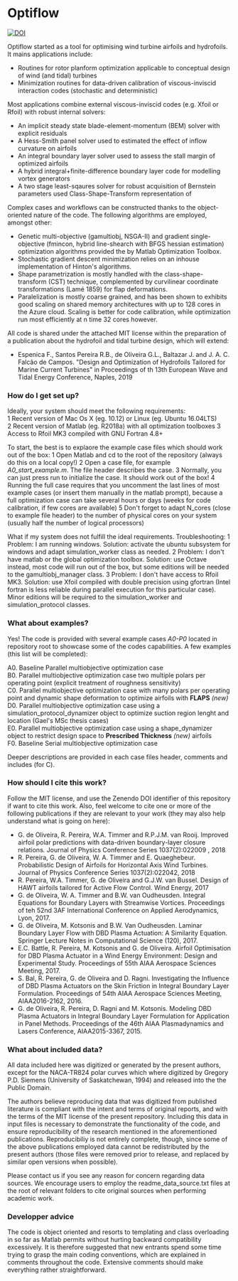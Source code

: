 # Optiflow

[![DOI](https://zenodo.org/badge/217960720.svg)](https://zenodo.org/badge/latestdoi/217960720)

Optiflow started as a tool for optimising wind turbine airfoils and hydrofoils. It mains applications include:  

* Routines for rotor planform optimization applicable to conceptual design of wind (and tidal) turbines
* Minimization routines for data-driven calibration of viscous-inviscid interaction codes (stochastic and deterministic)

Most applications combine external viscous-inviscid codes (e.g. Xfoil or Rfoil) with robust internal solvers: 
* An implicit steady state blade-element-momentum (BEM) solver with explicit residuals
* A Hess-Smith panel solver used to estimated the effect of inflow curvature on airfoils
* An integral boundary layer solver used to assess the stall margin of optimized airfoils
* A hybrid integral+finite-difference boundary layer code for modelling vortex generators
* A two stage least-sqaures solver for robust acquisition of Bernstein parameters used Class-Shape-Transform representation of 

Complex cases and workflows can be constructed thanks to the object-oriented nature of the code. The following algorithms are employed, amongst other:

* Genetic multi-objective (gamultiobj, NSGA-II) and gradient single-objective (fmincon, hybrid line-shearch with BFGS hessian estimation) optimization algorithms provided the by Matlab Optimization Toolbox. 
* Stochastic gradient descent minimization relies on an inhouse implementation of Hinton's algorithms.
* Shape parametrization is mostly handled with the class-shape-transform (CST) technique, complemented by curvilinear coordinate transformations (Lamé 1859) for flap deformations.
* Paralelization is mostly coarse grained, and has been shown to exhibits good scaling on shared memory architectures with up to 128 cores in the Azure cloud. Scaling is better for code calibration, while optimization run most efficiently at n time 32 cores however.

All code is shared under the attached MIT license within the preparation of a publication about the hydrofoil and tidal turbine design, which will extend:

* Espenica F., Santos Pereira R.B., de Oliveira G.L., Baltazar J. and J. A. C. Falcão de Campos. "Design and Optimization of Hydrofoils Tailored for Marine Current Turbines" in Proceedings of th 13th European Wave and Tidal Energy Conference, Naples, 2019


### How do I get set up? ###

Ideally, your system should meet the following requirements:  
  1 Recent version of Mac Os X (eg. 10.12) or Linux (eg. Ubuntu 16.04LTS)  
  2 Recent version of Matlab (eg. R2018a) with all optimization toolboxes
  3 Access to Rfoil MK3 compiled with GNU Fortran 4.8+ 

To start, the best is to explaore the example case files which should work out of the box:
  1 Open Matlab and cd to the root of the repository (always do this on a local copy!)
  2 Open a case file, for example *A0_start_example.m*. The file header describes the case.
  3 Normally, you can just press run to initialize the case. It should work out of the box!
  4 Running the full case requires that you uncomment the last lines of most example cases (or insert them manually in the matlab prompt), because a full optimization case can take several hours or days (weeks for code calibration, if few cores are available)
  5 Don't forget to adapt N_cores (close to example file header) to the number of physical cores on your system (usually half the number of logical processors)

What if my system does not fulfill the ideal requirements. Troubleshooting:
  1 Problem: I am running windows. Solution: activate the ubuntu subsystem for windows and adapt simulation_worker class as needed.
  2 Problem: I don't have matlab or the global optimization toolbox. Solution: use Octave instead, most code will run out of the box, but some editions will be needed to the gamultiobj_manager class.
  3 Problem: I don't have access to Rfoil MK3. Solution: use Xfoil compiled with double precision using gfortran (Intel fortran is less reliable during parallel execution for this particular case). Minor editions will be required to the simulation_worker and simulation_protocol classes.

### What about examples? ###

Yes! The code is provided with several example cases *A0-P0* located in repository root to showcase some of the codes capabilities. A few examples (this list will be completed):

  A0. Baseline Parallel multiobjective optimization case  
  B0. Parallel multiobjective optimization case two multiple polars per operating point (explicit treatment of roughness sensitivity)  
  C0. Parallel multiobjective optimization case with many polars per operating point and dynamic shape deformation to optimize airfoils with **FLAPS** *(new)*   
  D0. Parallel multiobjective optimization case using a simulation_protocol_dynamizer object to optimize suction region lenght and location (Gael's MSc thesis cases)  
  E0. Parallel multiobjective optimization case using a shape_dynamizer object to restrict design space to **Prescribed Thickness** *(new)*  airfoils  
  F0. Baseline Serial multiobjective optimization case  

Deeper descriptions are provided in each case files header, comments and includes (for C).

### How should I cite this work? ###

Follow the MIT license, and use the Zenendo DOI identifier of this repository if want to cite this work. Also, feel welcome to cite one or more of the following publications if they are relevant to your work (they may also help understand what is going on here):

* G. de Oliveira, R. Pereira, W.A. Timmer and R.P.J.M. van Rooij. Improved airfoil polar predictions with data-driven boundary-layer closure relations. Journal of Physics Conference Series 1037(2):022009 , 2018
* R. Pereira, G. de Oliveira, W. A. Timmer and E. Quaeghebeur. Probabilistic Design of Airfoils for Horizontal Axis Wind Turbines. Journal of Physics Conference Series 1037(2):022042, 2018
* R. Pereira, W.A. Timmer, G. de Oliveira and G.J.W. van Bussel. Design of HAWT airfoils tailored for Active Flow Control. Wind Energy, 2017
* G. de Oliveira, W. A. Timmer and B.W. van Oudheusden. Integral Equations for Boundary Layers with Streamwise Vortices. Proceedings of teh 52nd 3AF International Conference on Applied Aerodynamics, Lyon, 2017.
* G. de Oliveira, M. Kotsonis and B.W. Van Oudheusden. Laminar Boundary Layer Flow with DBD Plasma Actuation: A Similarity Equation. Springer Lecture Notes in Computational Science (120), 2017.
* E.C. Battle, R. Pereira, M. Kotsonis and G. de Oliveira. Airfoil Optimisation for DBD Plasma Actuator in a Wind Energy Environment: Design and Experimental Study. Proceedings of 55th AIAA Aerospace Sciences Meeting, 2017.
* S. Bal, R. Pereira, G. de Oliveira and D. Ragni. Investigating the Influence of DBD Plasma Actuators on the Skin Friction in Integral Boundary Layer Formulation. Proceedings of 54th AIAA Aerospace Sciences Meeting, AIAA2016-2162, 2016.
* G. de Oliveira, R. Pereira, D. Ragni and M. Kotsonis. Modeling DBD Plasma Actuators in Integral Boundary Layer Formulation for Application in Panel Methods. Proceedings of the 46th AIAA Plasmadynamics and Lasers Conference, AIAA2015-3367, 2015.

### What about included data? ###

All data included here was digitized or generated by the present authors, except for the NACA-TR824 polar curves which where digitized by Gregory P.D. Siemens (University of Saskatchewan, 1994) and released into the the Public Domain. 

The authors believe reproducing data that was digitized from published literature is compliant with the intent and terms of original reports, and with the terms of the MIT license of the present repository. Including this data in input files is necessary to demonstrate the functionality of the code, and ensure reproducibility of the research mentioned in the  aforementioned publications. Reproducibiliy is not entirely complete, though, since some of the above publications employed data cannot be redistributed by the present authors (those files were removed prior to release, and replaced by similar open versions when possible).

Please contact us if you see any reason for concern regarding data sources. We encourage users to employ the readme_data_source.txt files at the root of relevant folders to cite original sources when performing academic work.

### Developper advice ###

The code is object oriented and resorts to templating and class overloading in so far as Matlab permits without hurting backward compatibility excessively. It is therefore suggested that new entrants spend some time trying to grasp the main coding conventions, which are explained in comments throughout the code. Extensive comments should make everything rather straightforward.


